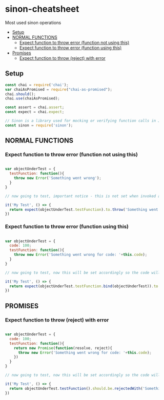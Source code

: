 # sinon-cheatsheet
Most used sinon operations
* [Setup](#setup)
* [NORMAL FUNCTIONS](#normal-functions)
  * [Expect function to throw error (function not using this)](#expect-function-to-throw-error-function-not-using-this)
  * [Expect function to throw error (function using this)](#expect-function-to-throw-error-function-using-this)
* [Promises](#promises)
  * [Expect function to throw (reject) with error](#expect-function-to-throw-reject-with-error)

## Setup
```javascript
const chai = require('chai');
var chaiAsPromised = require("chai-as-promised");
chai.should();
chai.use(chaiAsPromised);

const assert = chai.assert;
const expect = chai.expect;

// Sinon is a library used for mocking or verifying function calls in JavaScript.
const sinon = require('sinon');
```

## NORMAL FUNCTIONS
### Expect function to throw error (function not using this)
```javascript

var objectUnderTest = {
  testFunction: function(){
    throw new Error('Something went wrong');
  }
}

// now going to test, important notice - this is not set when invoked as below

it('My Test', () => {     
  return expect(objectUnderTest.testFunction).to.throw('Something went wrong');                      
})

```

### Expect function to throw error (function using this)
```javascript

var objectUnderTest = {
  code: 100;
  testFunction: function(){
    throw new Error('Something went wrong for code: '+this.code);
  }
}

// now going to test, now this will be set accordingly so the code will behave as expected

it('My Test', () => {     
  return expect(objectUnderTest.testFunction.bind(objectUnderTest)).to.throw('Something went wrong for code: '+objectUnderTest.code);                      
})

```

## PROMISES
### Expect function to throw (reject) with error
```javascript

var objectUnderTest = {
  code: 100;
  testFunction: function(){
    return new Promise(function(resolve, reject){
      throw new Error('Something went wrong for code: '+this.code);
    })
  }
}

// now going to test, now this will be set accordingly so the code will behave as expected

it('My Test', () => {     
  return objectUnderTest.testFunction().should.be.rejectedWith('Something went wrong for code: '+objectUnderTest.code);                      
})

```

